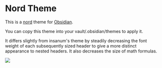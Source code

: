 
# Nord Theme

This is a [nord](https://github.com/arcticicestudio/nord) theme for
[Obsidian](https://obsidian.md).

You can copy this theme into your vault/.obsidian/themes to apply it.

It differs slightly from insanum's theme by steadily decreasing the font weight of each subsequently sized header to give a more distinct appearance to nested headers. It also decreases the size of math formulas.

![](screen.png)

